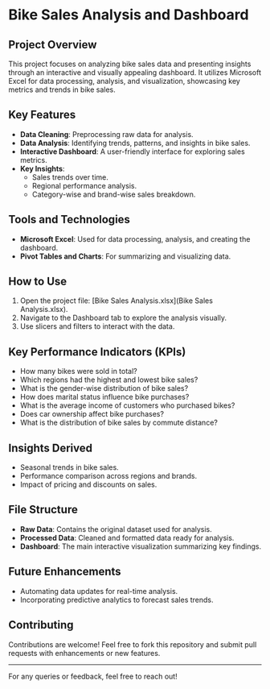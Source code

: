 # Bike Sales Analysis and Dashboard

## Project Overview
This project focuses on analyzing bike sales data and presenting insights through an interactive and visually appealing dashboard. It utilizes Microsoft Excel for data processing, analysis, and visualization, showcasing key metrics and trends in bike sales.

## Key Features
- **Data Cleaning**: Preprocessing raw data for analysis.
- **Data Analysis**: Identifying trends, patterns, and insights in bike sales.
- **Interactive Dashboard**: A user-friendly interface for exploring sales metrics.
- **Key Insights**:
  - Sales trends over time.
  - Regional performance analysis.
  - Category-wise and brand-wise sales breakdown.

## Tools and Technologies
- **Microsoft Excel**: Used for data processing, analysis, and creating the dashboard.
- **Pivot Tables and Charts**: For summarizing and visualizing data.

## How to Use
1. Open the project file: [Bike Sales Analysis.xlsx](Bike Sales Analysis.xlsx).
2. Navigate to the Dashboard tab to explore the analysis visually.
3. Use slicers and filters to interact with the data.

## Key Performance Indicators (KPIs)
  - How many bikes were sold in total?
  - Which regions had the highest and lowest bike sales?
  - What is the gender-wise distribution of bike sales?
  - How does marital status influence bike purchases?
  - What is the average income of customers who purchased bikes?
  - Does car ownership affect bike purchases?
  - What is the distribution of bike sales by commute distance?

## Insights Derived
- Seasonal trends in bike sales.
- Performance comparison across regions and brands.
- Impact of pricing and discounts on sales.

## File Structure
- **Raw Data**: Contains the original dataset used for analysis.
- **Processed Data**: Cleaned and formatted data ready for analysis.
- **Dashboard**: The main interactive visualization summarizing key findings.

## Future Enhancements
- Automating data updates for real-time analysis.
- Incorporating predictive analytics to forecast sales trends.

## Contributing
Contributions are welcome! Feel free to fork this repository and submit pull requests with enhancements or new features.

---

For any queries or feedback, feel free to reach out!
